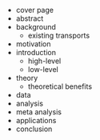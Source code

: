 - cover page
- abstract
- background
	- existing transports
- motivation
- introduction
	- high-level
	- low-level
- theory
	- theoretical benefits
- data
- analysis
- meta analysis
- applications
- conclusion
